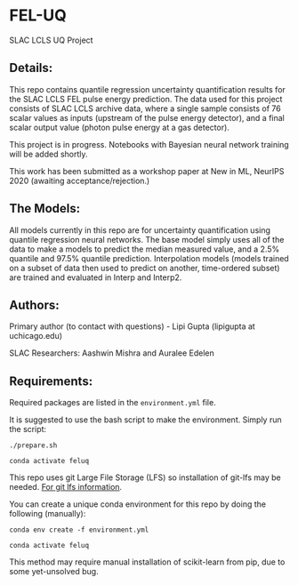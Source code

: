 # FEL-UQ
SLAC LCLS UQ Project


## Details: 
This repo contains quantile regression uncertainty quantification results for the SLAC LCLS FEL pulse energy prediction. The data used for this project consists of SLAC LCLS archive data, where a single sample consists of 76 scalar values as inputs (upstream of the pulse energy detector), and a final scalar output value (photon pulse energy at a gas detector). 

This project is in progress. Notebooks with Bayesian neural network training will be added shortly.


This work has been submitted as a workshop paper at New in ML, NeurIPS 2020 (awaiting acceptance/rejection.)

## The Models:
All models currently in this repo are for uncertainty quantification using quantile regression neural networks. The base model simply uses all of the data to make a models to predict the median measured value, and a 2.5% quantile and 97.5% quantile prediction. Interpolation models (models trained on a subset of data then used to predict on another, time-ordered subset) are trained and evaluated in Interp and Interp2.

## Authors: 
Primary author (to contact with questions) - Lipi Gupta (lipigupta at uchicago.edu)

SLAC Researchers: Aashwin Mishra and Auralee Edelen

## Requirements:
Required packages are listed in the `environment.yml` file. 


It is suggested to use the bash script to make the environment. Simply run the script:

```./prepare.sh ```

``` conda activate feluq ```


This repo uses git Large File Storage (LFS) so installation of git-lfs may be needed. 
[For git lfs information](https://git-lfs.github.com/).

You can create a unique conda environment for this repo by doing the following (manually): 

```conda env create -f environment.yml```

```conda activate feluq```

This method may require manual installation of scikit-learn from pip, due to some yet-unsolved bug.
